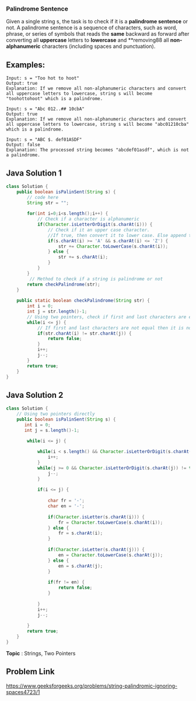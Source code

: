 ### Palindrome Sentence
Given a single string s, the task is to check if it is a **palindrome sentence** or not.
A palindrome sentence is a sequence of characters, such as word, phrase, or series of symbols that reads the **same** backward as forward after converting all **uppercase** letters to **lowercase** and **removing88 all **non-alphanumeric** characters (including spaces and punctuation).

## Examples:
```
Input: s = "Too hot to hoot"
Output: true
Explanation: If we remove all non-alphanumeric characters and convert all uppercase letters to lowercase, string s will become "toohottohoot" which is a palindrome.
```

```
Input: s = "Abc 012..## 10cbA"
Output: true
Explanation: If we remove all non-alphanumeric characters and convert all uppercase letters to lowercase, string s will become "abc01210cba" which is a palindrome.
```

```
Input: s = "ABC $. def01ASDF"
Output: false
Explanation: The processed string becomes "abcdef01asdf", which is not a palindrome.
```

## Java Solution 1
```java
class Solution {
    public boolean isPalinSent(String s) {
        // code here
        String str = "";
        
        for(int i=0;i<s.length();i++) {
            // Check if a character is alphanumeric
            if(Character.isLetterOrDigit(s.charAt(i))) {
                // Check if it an upper case character.
                //If true, then convert it to lower case. Else append to the result string.
                if(s.charAt(i) >= 'A' && s.charAt(i) <= 'Z') {
                    str += Character.toLowerCase(s.charAt(i));
                } else {
                    str += s.charAt(i);
                }
            }
        }
         // Method to check if a string is palindrome or not
        return checkPalindrome(str);
    }
    
    public static boolean checkPalindrome(String str) {
        int i = 0;
        int j = str.length()-1;
        // Using two pointers, check if first and last characters are equal or not
        while(i <= j) {
            // If first and last characters are not equal then it is not palindrome
            if(str.charAt(i) != str.charAt(j)) {
                return false;
            }
            i++;
            j--;
        }
        return true;
    }
}
```

## Java Solution 2
```java
class Solution {
    // Using two pointers directly 
    public boolean isPalinSent(String s) {
       int i = 0;
       int j = s.length()-1;

        while(i <= j) {
            
            while(i < s.length() && Character.isLetterOrDigit(s.charAt(i)) != true) {
                i++;
            }
            while(j >= 0 && Character.isLetterOrDigit(s.charAt(j)) != true) {
                j--;
            }
            
            if(i <= j) {
                
                char fr = '-';
                char en = '-';
                
                if(Character.isLetter(s.charAt(i))) {
                    fr = Character.toLowerCase(s.charAt(i));
                } else {
                    fr = s.charAt(i);
                }
                
                if(Character.isLetter(s.charAt(j))) {
                    en = Character.toLowerCase(s.charAt(j));
                } else {
                    en = s.charAt(j);
                }
                
                if(fr != en) {
                    return false;
                }
                
            }
            i++;
            j--;
            
        }
        return true;
    }
}
```
**Topic** : Strings, Two Pointers

## Problem Link
<a>https://www.geeksforgeeks.org/problems/string-palindromic-ignoring-spaces4723/1</a>
